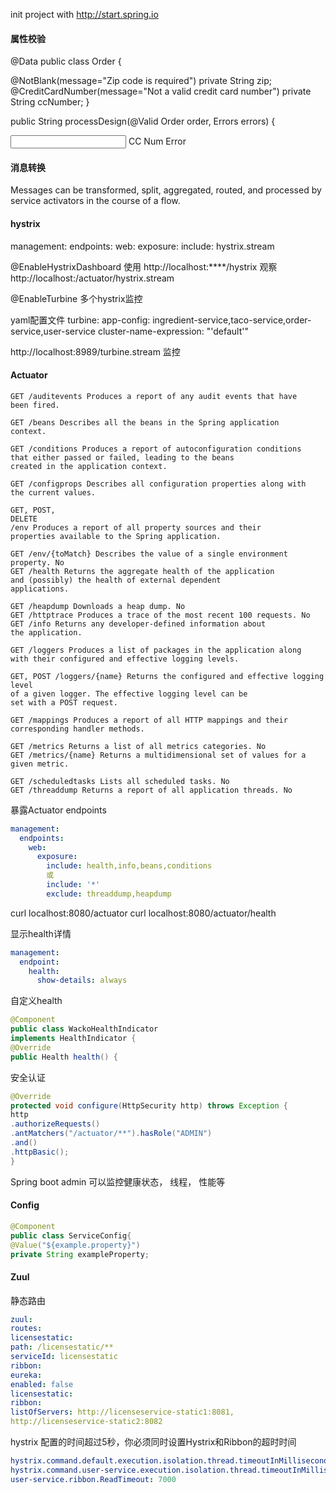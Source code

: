 init project with http://start.spring.io
#### 属性校验
@Data
public class Order {

@NotBlank(message="Zip code is required")
private String zip;
@CreditCardNumber(message="Not a valid credit card number")
private String ccNumber;
}

public String processDesign(@Valid Order order, Errors errors) {

<input type="text" th:field="*{ccNumber}"/>
<span class="validationError"
th:if="${#fields.hasErrors('ccNumber')}"
th:errors="*{ccNumber}">CC Num Error</span>



#### 消息转换

Messages can be transformed, split, aggregated, routed, and processed by service
activators in the course of a flow.

#### hystrix
management:
    endpoints:
        web:
            exposure:
                include: hystrix.stream

@EnableHystrixDashboard
使用 http://localhost:****/hystrix  观察 http://localhost:<otherport>/actuator/hystrix.stream

@EnableTurbine  多个hystrix监控

yaml配置文件
turbine:
    app-config: ingredient-service,taco-service,order-service,user-service
    cluster-name-expression: "'default'"
    
http://localhost:8989/turbine.stream 监控

#### Actuator
```
GET /auditevents Produces a report of any audit events that have
been fired.

GET /beans Describes all the beans in the Spring application
context.

GET /conditions Produces a report of autoconfiguration conditions
that either passed or failed, leading to the beans
created in the application context.

GET /configprops Describes all configuration properties along with
the current values.

GET, POST,
DELETE
/env Produces a report of all property sources and their
properties available to the Spring application.

GET /env/{toMatch} Describes the value of a single environment property. No
GET /health Returns the aggregate health of the application
and (possibly) the health of external dependent
applications.

GET /heapdump Downloads a heap dump. No
GET /httptrace Produces a trace of the most recent 100 requests. No
GET /info Returns any developer-defined information about
the application.

GET /loggers Produces a list of packages in the application along
with their configured and effective logging levels.

GET, POST /loggers/{name} Returns the configured and effective logging level
of a given logger. The effective logging level can be
set with a POST request.

GET /mappings Produces a report of all HTTP mappings and their
corresponding handler methods.

GET /metrics Returns a list of all metrics categories. No
GET /metrics/{name} Returns a multidimensional set of values for a
given metric.

GET /scheduledtasks Lists all scheduled tasks. No
GET /threaddump Returns a report of all application threads. No
```

暴露Actuator endpoints
```yaml
management:
  endpoints:
    web:
      exposure:
        include: health,info,beans,conditions
        或
        include: '*'
        exclude: threaddump,heapdump
```

curl localhost:8080/actuator
curl localhost:8080/actuator/health

显示health详情
```yaml
management:
  endpoint:
    health:
      show-details: always
```

自定义health
```java
@Component
public class WackoHealthIndicator
implements HealthIndicator {
@Override
public Health health() {
```

安全认证
```java
@Override
protected void configure(HttpSecurity http) throws Exception {
http
.authorizeRequests()
.antMatchers("/actuator/**").hasRole("ADMIN")
.and()
.httpBasic();
}
```

Spring boot admin
可以监控健康状态， 线程， 性能等

#### Config
```java
@Component
public class ServiceConfig{
@Value("${example.property}")
private String exampleProperty;
```

#### Zuul
静态路由

```yaml 
zuul:
routes:
licensestatic:
path: /licensestatic/**
serviceId: licensestatic
ribbon:
eureka:
enabled: false
licensestatic:
ribbon:
listOfServers: http://licenseservice-static1:8081,
http://licenseservice-static2:8082
```
hystrix 配置的时间超过5秒，你必须同时设置Hystrix和Ribbon的超时时间
```yaml
hystrix.command.default.execution.isolation.thread.timeoutInMilliseconds: 2500
hystrix.command.user-service.execution.isolation.thread.timeoutInMilliseconds: 7000
user-service.ribbon.ReadTimeout: 7000
```
